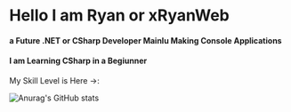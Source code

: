 
# Hello I am Ryan or xRyanWeb  
#### a Future .NET or CSharp Developer Mainlu Making Console Applications
#### I am Learning CSharp in a Begiunner

My Skill Level is Here ->:

![Anurag's GitHub stats](https://github-readme-stats.vercel.app/api?username=xRyanWeb&show_icons=true&theme=transparent)

